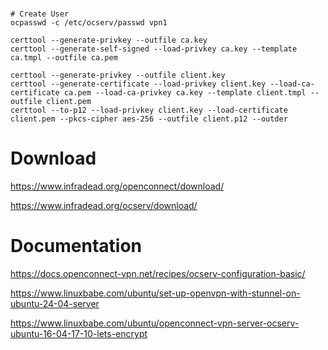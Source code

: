 # 
```
# Create User
ocpasswd -c /etc/ocserv/passwd vpn1
```
```
certtool --generate-privkey --outfile ca.key
certtool --generate-self-signed --load-privkey ca.key --template ca.tmpl --outfile ca.pem
```
```
certtool --generate-privkey --outfile client.key
certtool --generate-certificate --load-privkey client.key --load-ca-certificate ca.pem --load-ca-privkey ca.key --template client.tmpl --outfile client.pem
certtool --to-p12 --load-privkey client.key --load-certificate client.pem --pkcs-cipher aes-256 --outfile client.p12 --outder
```

# Download
https://www.infradead.org/openconnect/download/

https://www.infradead.org/ocserv/download/

# Documentation
https://docs.openconnect-vpn.net/recipes/ocserv-configuration-basic/

https://www.linuxbabe.com/ubuntu/set-up-openvpn-with-stunnel-on-ubuntu-24-04-server

https://www.linuxbabe.com/ubuntu/openconnect-vpn-server-ocserv-ubuntu-16-04-17-10-lets-encrypt
